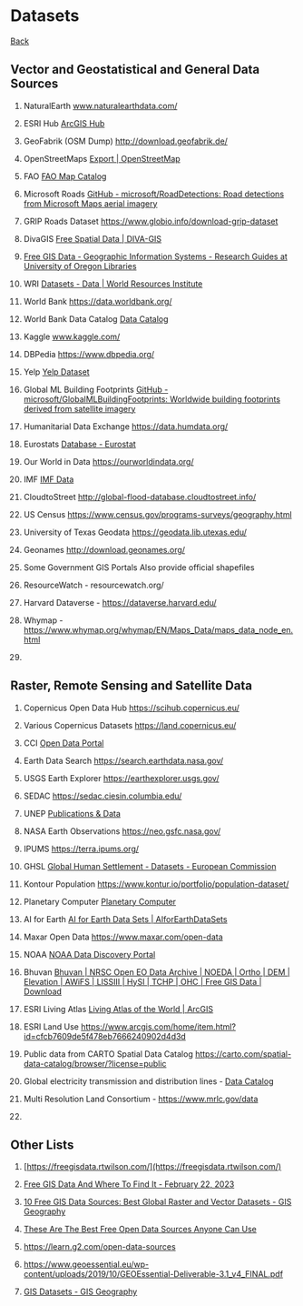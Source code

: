 # Datasets

[Back](README.md)

## Vector and Geostatistical and General Data Sources

1. NaturalEarth  www.naturalearthdata.com/

2. ESRI Hub  [ArcGIS Hub](https://hub.arcgis.com/search)

3. GeoFabrik (OSM Dump)  http://download.geofabrik.de/

4. OpenStreetMaps  [Export | OpenStreetMap](https://www.openstreetmap.org/export)

5. FAO  [FAO Map Catalog](https://data.apps.fao.org/map/catalog/srv/eng/catalog.search#/home)

6. Microsoft Roads [GitHub - microsoft/RoadDetections: Road detections from Microsoft Maps aerial imagery](https://github.com/microsoft/RoadDetections)

7. GRIP Roads Dataset https://www.globio.info/download-grip-dataset

8. DivaGIS [Free Spatial Data | DIVA-GIS](https://www.diva-gis.org/Data)

9. [Free GIS Data - Geographic Information Systems - Research Guides at University of Oregon Libraries](https://researchguides.uoregon.edu/gis/data)

10. WRI [Datasets - Data | World Resources Institute](https://datasets.wri.org/dataset)

11. World Bank https://data.worldbank.org/

12. World Bank Data Catalog [Data Catalog](https://datacatalog.worldbank.org/home)

13. Kaggle www.kaggle.com/

14. DBPedia  https://www.dbpedia.org/

15. Yelp  [Yelp Dataset](https://www.yelp.com/dataset)

16. Global ML Building Footprints [GitHub - microsoft/GlobalMLBuildingFootprints: Worldwide building footprints derived from satellite imagery](https://github.com/microsoft/GlobalMLBuildingFootprints)

17. Humanitarial Data Exchange https://data.humdata.org/

18. Eurostats [Database - Eurostat](https://ec.europa.eu/eurostat/web/main/data/database)

19. Our World in Data https://ourworldindata.org/

20. IMF [IMF Data](https://www.imf.org/en/Data)

21. CloudtoStreet http://global-flood-database.cloudtostreet.info/

22. US Census https://www.census.gov/programs-surveys/geography.html

23. University of Texas Geodata https://geodata.lib.utexas.edu/

24. Geonames http://download.geonames.org/ 

25. Some Government GIS Portals Also provide official shapefiles
26. ResourceWatch - resourcewatch.org/
27. Harvard Dataverse - https://dataverse.harvard.edu/
28. Whymap - https://www.whymap.org/whymap/EN/Maps_Data/maps_data_node_en.html
29. 

## Raster, Remote Sensing and Satellite Data

1. Copernicus Open Data Hub  https://scihub.copernicus.eu/

2. Various Copernicus Datasets  https://land.copernicus.eu/

3. CCI [Open Data Portal](https://climate.esa.int/en/odp/#/dashboard)

4. Earth Data Search  https://search.earthdata.nasa.gov/

5. USGS Earth Explorer  https://earthexplorer.usgs.gov/

6. SEDAC  https://sedac.ciesin.columbia.edu/

7. UNEP  [Publications &amp; Data](https://www.unep.org/publications-data)

8. NASA Earth Observations  https://neo.gsfc.nasa.gov/

9. IPUMS  https://terra.ipums.org/

10. GHSL  [Global Human Settlement - Datasets - European Commission](https://ghsl.jrc.ec.europa.eu/datasets.php)

11. Kontour Population  https://www.kontur.io/portfolio/population-dataset/

12. Planetary Computer  [Planetary Computer](https://planetarycomputer.microsoft.com/catalog)

13. AI for Earth  [AI for Earth Data Sets | AIforEarthDataSets](https://microsoft.github.io/AIforEarthDataSets/#alos-world-3d)

14. Maxar Open Data  https://www.maxar.com/open-data

15. NOAA   [NOAA Data Discovery Portal](https://data.noaa.gov/datasetsearch/)

16. Bhuvan   [Bhuvan | NRSC Open EO Data Archive | NOEDA | Ortho | DEM | Elevation | AWiFS | LISSIII | HySI | TCHP | OHC | Free GIS Data | Download](https://bhuvan-app3.nrsc.gov.in/data/download/index.php)

17. ESRI Living Atlas  [Living Atlas of the World | ArcGIS](https://livingatlas.arcgis.com/en/home/)

18. ESRI Land Use  https://www.arcgis.com/home/item.html?id=cfcb7609de5f478eb7666240902d4d3d

19. Public data from CARTO Spatial Data Catalog https://carto.com/spatial-data-catalog/browser/?license=public

20. Global electricity transmission and distribution lines - [Data Catalog](https://datacatalog.worldbank.org/search/dataset/0038055)
21. Multi Resolution Land Consortium - https://www.mrlc.gov/data
22. 

## Other Lists

1. [https://freegisdata.rtwilson.com/](https://freegisdata.rtwilson.com/)

2. [Free GIS Data And Where To Find It - February 22, 2023](https://mapscaping.com/free-gis-data-and-where-to-find-it/)

3. [10 Free GIS Data Sources: Best Global Raster and Vector Datasets - GIS Geography](https://gisgeography.com/best-free-gis-data-sources-raster-vector/)

4. [These Are The Best Free Open Data Sources Anyone Can Use](https://www.freecodecamp.org/news/https-medium-freecodecamp-org-best-free-open-data-sources-anyone-can-use-a65b514b0f2d/)

5. https://learn.g2.com/open-data-sources

6. https://www.geoessential.eu/wp-content/uploads/2019/10/GEOEssential-Deliverable-3.1_v4_FINAL.pdf

7. [GIS Datasets - GIS Geography](https://gisgeography.com/gis-datasets/)
